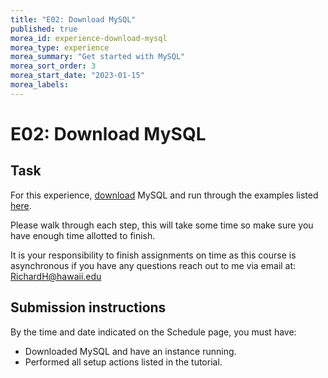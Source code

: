 ```yaml
---
title: "E02: Download MySQL"
published: true
morea_id: experience-download-mysql
morea_type: experience
morea_summary: "Get started with MySQL"
morea_sort_order: 3
morea_start_date: "2023-01-15"
morea_labels:
---
```


# E02: Download MySQL

## Task

For this experience, [download](https://www.mysql.com/downloads/) MySQL and run through the examples listed [here](https://dev.mysql.com/doc/refman/8.0/en/tutorial.html). 

Please walk through each step, this will take some time so make sure you have enough time allotted to finish.

It is your responsibility to finish assignments on time as this course is asynchronous if you have any questions reach out to me via email at: RichardH@hawaii.edu

## Submission instructions

By the time and date indicated on the Schedule page, you must have:

  * Downloaded MySQL and have an instance running.
  * Performed all setup actions listed in the tutorial.


